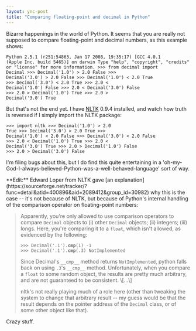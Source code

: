 ```yaml
---
layout: ync-post
title: "Comparing floating-point and decimal in Python"
---
```


Bizarre happenings in the world of Python. It seems that you are really not supposed to compare
floating-point and decimal numbers, as this example
shows:

<code>Python 2.5.1 (r251:54863, Jan 17 2008, 19:35:17)
\[GCC 4.0.1 (Apple Inc. build 5465)\]
on darwin
Type "help", "copyright", "credits" or "license" for more information.
&gt;&gt;&gt; from
decimal import Decimal
&gt;&gt;&gt; Decimal('1.0') &gt; 2.0
False
&gt;&gt;&gt; Decimal('3.0') &gt;
2.0
False
&gt;&gt;&gt; Decimal('1.0') &lt; 2.0
True
&gt;&gt;&gt; Decimal('3.0') &lt;
2.0
True
&gt;&gt;&gt; 2.0 &lt; Decimal('1.0')
False
&gt;&gt;&gt; 2.0 &lt;
Decimal('3.0')
False
&gt;&gt;&gt; 2.0 &gt; Decimal('1.0')
True
&gt;&gt;&gt; 2.0 &gt;
Decimal('3.0')
True
</code>

But that's not the end yet. I have
[NLTK](http://nltk.sourceforge.net/) 0.9.4 installed, and watch how truth is reversed if I simply
import the NLTK
package:

<code>&gt;&gt;&gt; import nltk
&gt;&gt;&gt; Decimal('1.0') &gt; 2.0
True
&gt;&gt;&gt;
Decimal('3.0') &gt; 2.0
True
&gt;&gt;&gt; Decimal('1.0') &lt; 2.0
False
&gt;&gt;&gt; Decimal('3.0')
&lt; 2.0
False
&gt;&gt;&gt; 2.0 &lt; Decimal('1.0')
True
&gt;&gt;&gt; 2.0 &lt;
Decimal('3.0')
True
&gt;&gt;&gt; 2.0 &gt; Decimal('1.0')
False
&gt;&gt;&gt; 2.0 &gt;
Decimal('3.0')
False
</code>

I'm filing bugs about this, but I do find this quite entertaining in a
'oh-my-God-I-always-believed-Python-was-a-well-behaved-language' sort of way.

<p>**Edit:** Edward
Loper from NLTK gave
[an
explanation](https://sourceforge.net/tracker/?func=detail&amp;atid=400896&amp;aid=2089412&amp;group_id=30982)
why this is the case -- it's not because of NLTK, but because of Python's internal handling of the
comparison operator on floating-point
numbers:
<blockquote>Apparently, you're only allowed to use comparison operators to compare
<code>Decimal</code> objects to (i) other
<code>Decimal</code> objects; (ii) integers; (iii) longs. Here, you're comparing it to a
<code>float</code>, which isn't allowed, as evidenced by the
following:</p>

<code>&gt;&gt;&gt; Decimal('.1').__cmp__(1)
-1
&gt;&gt;&gt;
Decimal('.1').__cmp__(.3)
NotImplemented
</code>

<p>Since Decimal's
<code>__cmp__</code> method returns
<code>NotImplemented</code>, python falls back on using
<code>.3</code>'s
<code>__cmp__</code> method.  Unfortunately, when you compare a
<code>float</code> to some random object, the results are pretty much arbitrary, and are not
guaranteed to be consistent. \[...\]</p>

nltk's not really playing much of a role here (other than
tweaking the system to change that arbitrary result -- my guess would be that the result depends on
the pointer address of the
<code>Decimal</code> class, or of some other object like that).</blockquote>

Crazy stuff.
